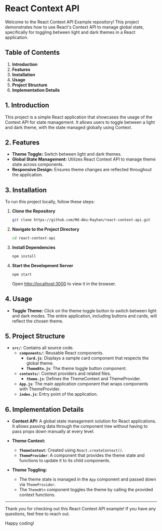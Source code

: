 # React Context API

Welcome to the React Context API Example repository! This project demonstrates how to use React's Context API to manage global state, specifically for toggling between light and dark themes in a React application.

## Table of Contents

1. **Introduction**
2. **Features**
3. **Installation**
4. **Usage**
5. **Project Structure**
6. **Implementation Details**

## 1. Introduction

This project is a simple React application that showcases the usage of the Context API for state management. It allows users to toggle between a light and dark theme, with the state managed globally using Context.

## 2. Features

- **Theme Toggle:** Switch between light and dark themes.
- **Global State Management:** Utilizes React Context API to manage theme state across components.
- **Responsive Design:** Ensures theme changes are reflected throughout the application.

## 3. Installation

To run this project locally, follow these steps:

1. **Clone the Repository**

   ```bash
   git clone https://github.com/Md-Abu-Rayhan/react-context-api.git
   ```

2. **Navigate to the Project Directory**

   ```bash
   cd react-context-api
   ```

3. **Install Dependencies**

   ```bash
   npm install
   ```

4. **Start the Development Server**

   ```bash
   npm start
   ```

   Open [http://localhost:3000](http://localhost:3000) to view it in the browser.

## 4. Usage

- **Toggle Theme:** Click on the theme toggle button to switch between light and dark modes. The entire application, including buttons and cards, will reflect the chosen theme.

## 5. Project Structure

- **`src/`**: Contains all source code.
  - **`components/`**: Reusable React components.
    - **`Card.js`**: Displays a sample card component that respects the global theme.
    - **`ThemeBtn.js`**: The theme toggle button component.
  - **`contexts/`**: Context providers and related files.
    - **`theme.js`**: Defines the ThemeContext and ThemeProvider.
  - **`App.js`**: The main application component that wraps components with ThemeProvider.
  - **`index.js`**: Entry point of the application.

## 6. Implementation Details

- **Context API:** A global state management solution for React applications. It allows passing data through the component tree without having to pass props down manually at every level.
  
- **Theme Context:** 
  - **`ThemeContext`**: Created using `React.createContext()`.
  - **`ThemeProvider`**: A component that provides the theme state and functions to update it to its child components.
  
- **Theme Toggling:**
  - The theme state is managed in the `App` component and passed down via `ThemeProvider`.
  - The `ThemeBtn` component toggles the theme by calling the provided context functions.


---


Thank you for checking out this React Context API example! If you have any questions, feel free to reach out.

Happy coding!